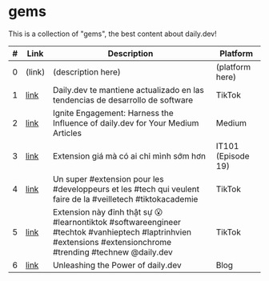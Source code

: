 # gems
This is a collection of "gems", the best content about daily.dev!



|#| Link | Description | Platform|
|---| ------------------- | --- | --- |
|0| (link) | (description here) | (platform here) |
|1| [link](https://www.tiktok.com/@gndx.io/video/7135833696250252550) | Daily.dev te mantiene actualizado en las tendencias de desarrollo de software | TikTok |
|2| [link](https://app.daily.dev/posts/xuuByKLKG) | Ignite Engagement: Harness the Influence of daily.dev for Your Medium Articles | Medium |
|3| [link](https://www.tiktok.com/@khoahoang.183/video/7213215730840489243?q=daily.dev&t=1687758419395) | Extension giá mà có ai chỉ mình sớm hơn | IT101 (Episode 19) | TikTok |
|4| [link](https://www.tiktok.com/@korbeninfo/video/6980565602989608198?q=daily.dev&t=1687758419395) | Un super #extension pour les #developpeurs et les #tech qui veulent faire de la #veilletech #tiktokacademie | TikTok |
|5| [link](https://www.tiktok.com/@vanhiep.tech/video/7227865130791374086?q=daily.dev&t=1687758419395) | Extension này đỉnh thật sự 😮 #learnontiktok #softwareengineer #techtok #vanhieptech #laptrinhvien #extensions #extensionchrome #trending #technew @daily.dev | TikTok |
|6| [link](https://jaypeedev.hashnode.dev/unleashing-the-power-of-dailydev) | Unleashing the Power of daily.dev | Blog |
